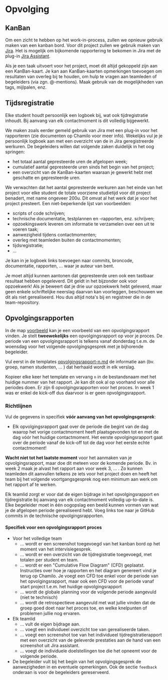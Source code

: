 # Opvolging

## KanBan

Om een zicht te hebben op het work-in-process, zullen we opnieuw gebruik maken van een kanban bord. Voor dit project zullen we gebruik maken van [Jira](https://www.atlassian.com/nl/software/jira). Het is mogelijk om bijkomende rapportering te bekomen in Jira met de plug-in [Jira Assistant](https://www.jiraassistant.com/).

Als je een taak uitvoert voor het project, moet dit altijd gekoppeld zijn aan een KanBan-kaart. Je kan aan KanBan-kaarten opmerkingen toevoegen om resultaten van overleg bij te houden, om hulp te vragen aan teamleden of begeleiders (via zgn. @-mentions). Maak gebruik van de mogelijkheden van tags, mijlpalen, enz.

## Tijdsregistratie

Elke student houdt persoonlijk een logboek bij, wat ook tijdregistratie inhoudt. Bij aanvang van elk contactmoment is dit volledig bijgewerkt.

We maken zoals eerder gemeld gebruik van Jira met een plug-in voor het rapporteren (zie documenten op Chamilo voor meer info). Wekelijks vul je je persoonlijk logboek aan met een overzicht van de in Jira geregistreerde werkuren. De begeleiders willen dat volgende zaken duidelijk in het oog springen:

- het totaal aantal gepresteerde uren de afgelopen week;
- cumulatief aantal gepresteerde uren sinds het begin van het project;
- een overzicht van de KanBan-kaarten waaraan je gewerkt hebt met geschatte en gepresteerde uren.

We verwachten dat het aantal gepresteerde werkuren aan het einde van het project voor elke student de totale voorziene studietijd voor dit project benadert, met name ongeveer 200u. Dit omvat al het werk dat je voor het project presteert. Een niet-beperkende lijst van voorbeelden:

- scripts of code schrijven;
- technische documentatie, testplannen en -rapporten, enz. schrijven;
- opzoekingswerk leveren om informatie te verzamelen over een uit te voeren taak;
- aanwezigheid tijdens contactmomenten;
- overleg met teamleden buiten de contactmomenten;
- tijdsregistratie;
- ...

Je kan in je logboek links toevoegen naar commits, broncode, documentatie, rapporten, ... waar je auteur van bent.

Je moet altijd kunnen aantonen dat gepresteerde uren ook een tastbaar resultaat hebben opgeleverd. Dit geldt in het bijzonder ook voor opzoekwerk! Als je beweert dat je drie uur opzoekwerk hebt geleverd, maar geen enkele schriftelijke neerslag daarvan kan voorleggen, beschouwen we dit als niet gerealiseerd. Hou dus altijd nota's bij en registreer die in de team-repository.

## Opvolgingsrapporten

In de map [voorbeeld](./voorbeeld/) kan je een voorbeeld van een opvolgingsrapport vinden.
Je stelt **tweewekelijks** een opvolgingsrapport op voor je proces. De periode van een opvolgingsrapport is telkens vanaf donderdag t.e.m. de woensdag voor het volgende opvolgingsgesprek met je bijhorende begeleider.

Vul eerst in de templates [opvolgingsrapport-n.md](./templates/opvolgingsrapport-n.md) de informatie aan (bv. groep, namen studenten, ... ) dat herhaald wordt in elk verslag.

Kopieer elke keer het template en vervang `n` in de bestandsnaam met het huidige nummer van het rapport. Je kan dit ook al op voorhand voor alle periodes doen. Er zijn 6 opvolgingsrapporten voor het proces. In week 1 was er enkel de kick-off dus daarvoor is er geen opvolgingsrapport.

### Richtlijnen

Vul de gegevens in specifiek **vóór aanvang van het opvolgingsgesprek**:

- Elk opvolgingsrapport gaat over de periode die begint van de dag waarop het vorige contactmoment heeft plaatsgevonden tot en met de dag vóór het huidige contactmoment. Het eerste opvolgingsrapport gaat over de periode vanaf de kick-off tot de dag voor het eerste echte contactmoment!

**Wacht niet tot het laatste moment** voor het aanmaken van je opvolgingsrapport, maar doe dit meteen voor de komende periode. Bv. in week 2 maak je alvast het rapport aan voor week 3, ... . Zo kunnen teamleden dit aanvullen telkens ze iets voor het project doen en heeft het team bij het volgende voortgangsgesprek nog een minimum aan werk om het rapport af te werken.

Elk teamlid zorgt er voor dat de eigen bijdrage in het opvolgingsrapport en tijdregistratie bij aanvang van elk contactmoment volledig up-to-date is. Elke begeleider moet in één oogopslag een beeld kunnen vormen van wat je de afgelopen periode gerealiseerd hebt. Voeg links toe naar je GitHub commits in de technische opvolgingsrapporten.

#### Specifiek voor een opvolgingsrapport proces

- Voor het volledige team
  - ... wordt er een screenshot toegevoegd van het kanban bord op het moment van het intervisiegesprek.
  - ... wordt er een overzicht van de tijdregistratie toegevoegd, met totalen per student en team.
  - ... wordt er een "Cumulative Flow Diagram" (CFD) geplaatst. Instructies over hoe je rapporten en het diagram genereert vind je terug op Chamilo. Je voegt een CFD toe enkel voor de periode van het opvolgingsrapport, maar ook een CFD voor de periode vanaf start project t.e.m. het huidige opvolgingsrapport
  - ... wordt de globale planning voor de volgende periode aangevuld (niet te technisch)
  - ... wordt de retrospectieve aangevuld met wat jullie vinden dat de groep goed doet naar het proces toe, en welke knelpunten of problemen jullie nog ervaren.
- Elk teamlid
  - ... vult de eigen bijdrage aan.
  - ... voegt een individueel overzicht toe van gerealiseerde taken.
  - ... voegt een screenshot toe van het individueel tijdregistratierapport met een overzicht van de geleverde prestaties aan de hand van een screenshot uit Jira assistant.
  - ... voegt de individuele doelstellingen toe die het opneemt voor de volgende periode.
- De begeleider vult bij het begin van het opvolgingsgesprek de aanwezigheden in en eventuele opmerkingen. Ook de sectie `feedback` onderaan is voor de begeleiders gereserveerd.
